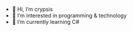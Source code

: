 - 👋 Hi, I’m crypsis
- 👀 I’m interested in programming & technology
- 🌱 I’m currently learning C#

<!---
Rhavitz/Rhavitz is a ✨ special ✨ repository because its `README.md` (this file) appears on your GitHub profile.
You can click the Preview link to take a look at your changes.
--->

